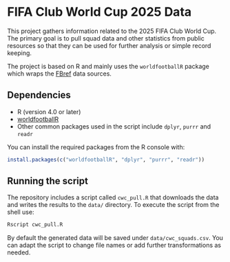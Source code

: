 # FIFA Club World Cup 2025 Data

This project gathers information related to the 2025 FIFA Club World Cup. The
primary goal is to pull squad data and other statistics from public resources so
that they can be used for further analysis or simple record keeping.

The project is based on R and mainly uses the `worldfootballR` package which
wraps the [FBref](https://fbref.com/en/) data sources.

## Dependencies

- R (version 4.0 or later)
- [worldfootballR](https://github.com/JaseZiv/worldfootballR)
- Other common packages used in the script include `dplyr`, `purrr` and
  `readr`

You can install the required packages from the R console with:

```r
install.packages(c("worldfootballR", "dplyr", "purrr", "readr"))
```

## Running the script

The repository includes a script called `cwc_pull.R` that downloads the data and
writes the results to the `data/` directory. To execute the script from the
shell use:

```bash
Rscript cwc_pull.R
```

By default the generated data will be saved under `data/cwc_squads.csv`. You can
adapt the script to change file names or add further transformations as needed.
